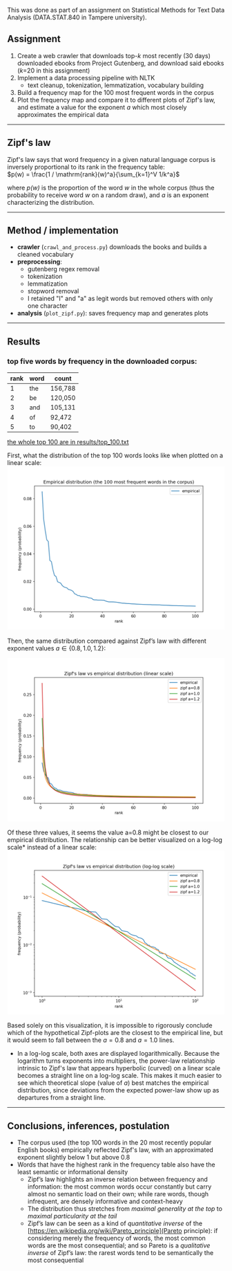 This was done as part of an assignment on Statistical Methods for Text Data Analysis (DATA.STAT.840 in Tampere university).

## Assignment
1. Create a web crawler that downloads top-_k_ most recently (30 days) downloaded ebooks from Project Gutenberg, and download said ebooks (_k_=20 in this assignment)
2. Implement a data processing pipeline with NLTK
    - text cleanup, tokenization, lemmatization, vocabulary building
3. Build a frequency map for the 100 most frequent words in the corpus
4. Plot the frequency map and compare it to different plots of Zipf's law, and estimate a value for the exponent _a_ which most closely approximates the empirical data

----

## Zipf's law
Zipf's law says that word frequency in a given natural language corpus is inversely proportional to its rank in the frequency table:  
$p(w) = \frac{1 / \mathrm{rank}(w)^a}{\sum_{k=1}^V 1/k^a}$


where _p(w)_ is the proportion of the word _w_ in the whole corpus (thus the probability to receive word _w_ on a random draw), and _a_ is an exponent characterizing the distribution.

----

## Method / implementation
- **crawler** (`crawl_and_process.py`) downloads the books and builds a cleaned vocabulary
- **preprocessing**: 
    - gutenberg regex removal
    - tokenization 
    - lemmatization
    - stopword removal
    - I retained "I" and "a" as legit words but removed others with only one character
- **analysis** (`plot_zipf.py`): saves frequency map and generates plots

----

## Results

### top five words by frequency in the downloaded corpus:

| rank | word | count   |
|------|------|---------|
| 1    | the  | 156,788 |
| 2    | be   | 120,050 |
| 3    | and  | 105,131 |
| 4    | of   | 92,472  |
| 5    | to   | 90,402  |

[the whole top 100 are in results/top_100.txt](./results/top_100.txt)

First, what the distribution of the top 100 words looks like when plotted on a linear scale:
![empirical distribution](./results/word_distribution_linear.png)

Then, the same distribution compared against Zipf’s law with different exponent values $a \in \{0.8, 1.0, 1.2\}$:

![zipf comparison (linear)](./results/zipf_linear.png)

Of these three values, it seems the value a=0.8 might be closest to our empirical distribution. The relationship can be better visualized on a log-log scale* instead of a linear scale: 
![zipf comparison (loglog)](./results/zipf_loglog.png)

Based solely on this visualization, it is impossible to rigorously conclude which of the hypothetical Zipf-plots are the closest to the empirical line, but it would seem to fall between the $a=0.8$ and $a=1.0$ lines.

* In a log-log scale, both axes are displayed logarithmically. Because the logarithm turns exponents into multipliers, the power-law relationship intrinsic to Zipf's law that appears hyperbolic (curved) on a linear scale becomes a straight line on a log-log scale. This makes it much easier to see which theoretical slope (value of $a$) best matches the empirical distribution, since deviations from the expected power-law show up as departures from a straight line.

----

## Conclusions, inferences, postulation

- The corpus used (the top 100 words in the 20 most recently popular English books) empirically reflected Zipf's law, with an approximated exponent slightly below 1 but above 0.8
- Words that have the highest rank in the frequency table also have the least semantic or informational density
    - Zipf’s law highlights an inverse relation between frequency and information: the most common words occur constantly but carry almost no semantic load on their own; while rare words, though infrequent, are densely informative and context-heavy
    - The distribution thus stretches from _maximal generality at the top_ to _maximal particularity at the tail_
    - Zipf’s law can be seen as a kind of _quantitative inverse_ of the [https://en.wikipedia.org/wiki/Pareto_principle](Pareto principle): if considering merely the frequency of words, the most common words are the most consequential; and so Pareto is a _qualitative inverse_ of Zipf’s law: the rarest words tend to be semantically the most consequential
